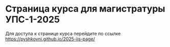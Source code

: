 # Страница курса для магистратуры УПС-1-2025 

Для доступа к странице курса перейдите по ссылке https://pyshkovni.github.io/2025-iis-page/
